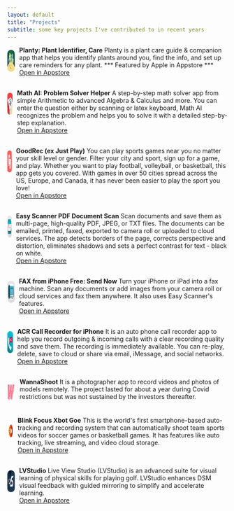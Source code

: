 ```yaml
---
layout: default
title: "Projects"
subtitle: some key projects I've contributed to in recent years
---
```

<div class="container">

<div style="display: flex; padding-bottom: 30px;">
    <div style="width: 50px; height: 50px; margin-right: 10px; align-self: top; border-radius: 25px; margin-top: 8px; background-color: rgba(0, 0, 0, 0.1);">
        <img src="/assets/img/planty.webp" alt="Thumbnail" loading="lazy" style="width: 50px; height: 50px; border-radius: 25px; display: block;">
    </div>
    <p style="margin: 0; align-self: flex-start;">
    <b>Planty: Plant Identifier, Care</b>
    Planty is a plant care guide & companion app that helps you identify plants around you, find the info, and set up care reminders for any plant. *** Featured by Apple in Appstore ***<br><a href="https://apps.apple.com/gb/app/planty-plant-identifier-care/id1603599822" target="_blank"><u>Open in Appstore</u></a></p>
</div>

<div style="display: flex; padding-bottom: 30px;">
    <div style="width: 50px; height: 50px; margin-right: 10px; align-self: top; border-radius: 25px; margin-top: 8px; background-color: rgba(0, 0, 0, 0.1);">
        <img src="/assets/img/mathhero.webp" alt="Thumbnail" loading="lazy" style="width: 50px; height: 50px; border-radius: 25px; display: block;">
    </div>
    <p style="margin: 0; align-self: flex-start;">
    <b>Math AI: Problem Solver Helper</b>
    A step-by-step math solver app from simple Arithmetic to advanced Algebra & Calculus and more. You can enter the question either by scanning or latex keyboard, Math AI recognizes the problem and helps you to solve it with a detailed step-by-step explanation. <br><a href="https://apps.apple.com/gb/app/math-ai-problem-solver-helper/id1565102390" target="_blank"><u>Open in Appstore</u></a></p>
</div>

<div style="display: flex; padding-bottom: 30px;">
    <div style="width: 50px; height: 50px; margin-right: 10px; align-self: top; border-radius: 25px; margin-top: 8px; background-color: rgba(0, 0, 0, 0.1);">
        <img src="/assets/img/goodRec.webp" alt="Thumbnail" loading="lazy" style="width: 50px; height: 50px; border-radius: 25px; display: block;">
    </div>
    <p style="margin: 0; align-self: flex-start;">
    <b>GoodRec (ex Just Play)</b> You can play sports games near you no matter your skill level or gender. Filter your city and sport, sign up for a game, and play. Whether you want to play football, volleyball, or basketball, this app gets you covered. With games in over 50 cities spread across the US, Europe, and Canada, it has never been easier to play the sport you love! <br><a href="https://apps.apple.com/gb/app/goodrec-ex-just-play/id1510554246 " target="_blank"><u>Open in Appstore</u></a></p>
</div>

<div style="display: flex; padding-bottom: 30px;">
    <div style="width: 50px; height: 50px; margin-right: 10px; align-self: top; border-radius: 25px; margin-top: 8px; background-color: rgba(0, 0, 0, 0.1);">
        <img src="/assets/img/easyScanner.webp" alt="Thumbnail" loading="lazy" style="width: 50px; height: 50px; border-radius: 25px; display: block;">
    </div>
    <p style="margin: 0; align-self: flex-start;">
    <b>Easy Scanner PDF Document Scan</b>
    Scan documents and save them as multi-page, high-quality PDF, JPEG, or TXT files. The documents can be emailed, printed, faxed, exported to camera roll or uploaded to cloud services. The app detects borders of the page, corrects perspective and distortion, eliminates shadows and sets a perfect contrast for text - black on white. <br><a href="https://apps.apple.com/gb/app/easy-scanner-pdf-document-scan/id1180773759" target="_blank"><u>Open in Appstore</u></a></p>
</div>

<div style="display: flex; padding-bottom: 30px;">
    <div style="width: 50px; height: 50px; margin-right: 10px; align-self: top; border-radius: 25px; margin-top: 8px; background-color: rgba(0, 0, 0, 0.1);">
        <img src="/assets/img/easyFax.webp" alt="Thumbnail" loading="lazy" style="width: 50px; height: 50px; border-radius: 25px; display: block;">
    </div>
    <p style="margin: 0; align-self: flex-start;">
    <b>FAX from iPhone Free: Send Now</b>
    Turn your iPhone or iPad into a fax machine. Scan any documents or add images from your camera roll or cloud services and fax them anywhere. It also uses Easy Scanner's features. <br><a href="https://apps.apple.com/gb/app/fax-from-iphone-free-send-now/id1179154292" target="_blank"><u>Open in Appstore</u></a></p>
</div>

<div style="display: flex; padding-bottom: 30px;">
    <div style="width: 50px; height: 50px; margin-right: 10px; align-self: top; border-radius: 25px; margin-top: 8px; background-color: rgba(0, 0, 0, 0.1);">
        <img src="/assets/img/callRecorder.webp" alt="Thumbnail" loading="lazy" style="width: 50px; height: 50px; border-radius: 25px; display: block;">
    </div>
    <p style="margin: 0; align-self: flex-start;">
    <b>ACR Call Recorder for iPhone</b>
    It is an auto phone call recorder app to help you record outgoing & incoming calls with a clear recording quality and save them. The recording is immediately available. You can re-play, delete, save to cloud or share via email, iMessage, and social networks. <br><a href="https://apps.apple.com/gb/app/acr-call-recorder-for-iphone/id1377904267" target="_blank"><u>Open in Appstore</u></a></p>
</div>

<div style="display: flex; padding-bottom: 30px;">
    <div style="width: 50px; height: 50px; margin-right: 10px; align-self: top; border-radius: 25px; margin-top: 8px; background-color: rgba(0, 0, 0, 0.1);">
        <img src="/assets/img/ws.svg" alt="Thumbnail" loading="lazy" style="width: 50px; height: 50px; border-radius: 25px; display: block;">
    </div>
    <p style="margin: 0; align-self: flex-start;">
    <b>WannaShoot</b>
    It is a photographer app to record videos and photos of models remotely. The project lasted for about a year during Covid restrictions but was not sustained by the investors thereafter.
    </p>
</div>

<div style="display: flex; padding-bottom: 30px;">
    <div style="width: 50px; height: 50px; margin-right: 10px; align-self: top; border-radius: 25px; margin-top: 8px; background-color: rgba(0, 0, 0, 0.1);">
        <img src="/assets/img/xbotgo.webp" alt="Thumbnail" loading="lazy" style="width: 50px; height: 50px; border-radius: 25px; display: block;">
    </div>
    <p style="margin: 0; align-self: flex-start;">
    <b>Blink Focus Xbot Goe</b>
    This is the world's first smartphone-based auto-tracking and recording system that can automatically shoot team sports videos for soccer games or basketball games. It has features like auto tracking, live streaming, and video cloud storage. <br><a href="https://apps.apple.com/tm/app/xbotgo/id1581355712" target="_blank"><u>Open in Appstore</u></a></p>
</div>

<div style="display: flex; padding-bottom: 30px;">
    <div style="width: 50px; height: 50px; margin-right: 10px; align-self: top; border-radius: 25px; margin-top: 8px; background-color: rgba(0, 0, 0, 0.1);">
        <img src="/assets/img/LVS.webp" alt="Thumbnail" loading="lazy" style="width: 50px; height: 50px; border-radius: 25px; display: block;">
    </div>
    <p style="margin: 0; align-self: flex-start;">
    <b>LVStudio</b>
    Live View Studio (LVStudio) is an advanced suite for visual learning of physical skills for playing golf. LVStudio enhances DSM visual feedback with guided mirroring to simplify and accelerate learning. <br><a href="https://apps.apple.com/us/app/lvstudio/id1497816078" target="_blank"><u>Open in Appstore</u></a></p>
</div>

<br>
<br>
